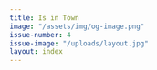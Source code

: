 ```yaml
---
title: Is in Town
image: "/assets/img/og-image.png"
issue-number: 4
issue-image: "/uploads/layout.jpg"
layout: index
---
```


